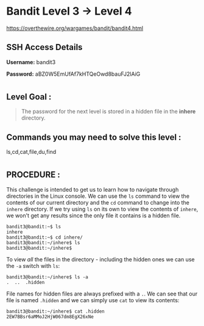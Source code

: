 # Bandit Level 3 -> Level 4 #

https://overthewire.org/wargames/bandit/bandit4.html

## SSH Access Details ##
**Username:**  bandit3

**Password:**  aBZ0W5EmUfAf7kHTQeOwd8bauFJ2lAiG
#
## Level Goal : ##
>The password for the next level is stored in a hidden file in the **inhere** directory.

## Commands you may need to solve this level : ##
ls,cd,cat,file,du,find
#  
## PROCEDURE : ##

This challenge is intended to get us to learn how to navigate through directories in the Linux console.  We can use the `ls` command to view the contents of our current directory and the `cd` command to change into the `inhere` directory.  If we try using `ls` on its own to view the contents of `inhere`, we won't get any results since the only file it contains is a hidden file.

```console
bandit3@bandit:~$ ls
inhere
bandit3@bandit:~$ cd inhere/
bandit3@bandit:~/inhere$ ls
bandit3@bandit:~/inhere$
```

To view *all* the files in the directory - including the hidden ones we can use the `-a` switch with `ls`:

```console
bandit3@bandit:~/inhere$ ls -a
.  ..  .hidden
```

File names for hidden files are always prefixed with a `.`.  We can see that our file is named `.hidden` and we can simply use `cat` to view its contents:

```console
bandit3@bandit:~/inhere$ cat .hidden
2EW7BBsr6aMMoJ2HjW067dm8EgX26xNe
```

